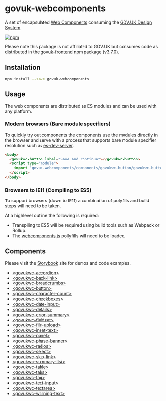 # govuk-webcomponents

A set of encapsulated [Web Components](https://developer.mozilla.org/en-US/docs/Web/Web_Components) consuming the [GOV.UK Design System](https://design-system.service.gov.uk/components/).

[![npm](https://img.shields.io/npm/v/govuk-webcomponents.svg)](https://www.npmjs.com/package/govuk-webcomponents)

Please note this package is not affiliated to GOV.UK but consumes code as distributed in the [govuk-frontend](https://www.npmjs.com/package/govuk-frontend) npm package (v3.7.0).

## Installation

```bash
npm install --save govuk-webcomponents
```

## Usage

The web components are distributed as ES modules and can be used with any platform.

### Modern browsers (Bare module specifiers)

To quickly try out components the components use the modules directly in the browser and serve with a process that supports bare module specifier resolution such as [es-dev-server](https://www.npmjs.com/package/es-dev-server).

```html
<body>
  <govukwc-button label="Save and continue"></govukwc-button>
  <script type="module">
    import 'govuk-webcomponents/components/govukwc-button/govukwc-button.component';
  </script>
</body>
```

### Browsers to IE11 (Compiling to ES5)

To support browsers (down to IE11) a combination of polyfills and build steps will need to be taken.

At a highlevel outline the following is required:

- Transpiling to ES5 will be required using build tools such as Webpack or Rollup.
- The [webcomponents.js](https://www.npmjs.com/package/@webcomponents/webcomponentsjs) pollyfills will need to be loaded.

## Components

Please visit the [Storybook](https://tgreyuk.github.io/govuk-webcomponents/storybook) site for demos and code examples.

- [\<govukwc-accordion>](https://github.com/tgreyuk/govuk-webcomponents/blob/master/components/govukwc-accordion/README.md)
- [\<govukwc-back-link>](https://github.com/tgreyuk/govuk-webcomponents/blob/master/components/govukwc-back-link/README.md)
- [\<govukwc-breadcrumbs>](https://github.com/tgreyuk/govuk-webcomponents/blob/master/components/govukwc-breadcrumbs/README.md)
- [\<govukwc-button>](https://github.com/tgreyuk/govuk-webcomponents/blob/master/components/govukwc-button/README.md)
- [\<govukwc-character-count>](https://github.com/tgreyuk/govuk-webcomponents/blob/master/components/govukwc-character-count/README.md)
- [\<govukwc-checkboxes>](https://github.com/tgreyuk/govuk-webcomponents/blob/master/components/govukwc-checkboxes/README.md)
- [\<govukwc-date-input>](https://github.com/tgreyuk/govuk-webcomponents/blob/master/components/govukwc-date-input/README.md)
- [\<govukwc-details>](https://github.com/tgreyuk/govuk-webcomponents/blob/master/components/govukwc-details/README.md)
- [\<govukwc-error-summary>](https://github.com/tgreyuk/govuk-webcomponents/blob/master/components/govukwc-error-summary/README.md)
- [\<govukwc-fieldset>](https://github.com/tgreyuk/govuk-webcomponents/blob/master/components/govukwc-fieldset/README.md)
- [\<govukwc-file-upload>](https://github.com/tgreyuk/govuk-webcomponents/blob/master/components/govukwc-file-upload/README.md)
- [\<govukwc-inset-text>](https://github.com/tgreyuk/govuk-webcomponents/blob/master/components/govukwc-inset-text/README.md)
- [\<govukwc-panel>](https://github.com/tgreyuk/govuk-webcomponents/blob/master/components/govukwc-panel/README.md)
- [\<govukwc-phase-banner>](https://github.com/tgreyuk/govuk-webcomponents/blob/master/components/govukwc-phase-banner/README.md)
- [\<govukwc-radios>](https://github.com/tgreyuk/govuk-webcomponents/blob/master/components/govukwc-radios/README.md)
- [\<govukwc-select>](https://github.com/tgreyuk/govuk-webcomponents/blob/master/components/govukwc-select/README.md)
- [\<govukwc-skip-link>](https://github.com/tgreyuk/govuk-webcomponents/blob/master/components/govukwc-skip-link/README.md)
- [\<govukwc-summary-list>](https://github.com/tgreyuk/govuk-webcomponents/blob/master/components/govukwc-summary-list/README.md)
- [\<govukwc-table>](https://github.com/tgreyuk/govuk-webcomponents/blob/master/components/govukwc-table/README.md)
- [\<govukwc-tabs>](https://github.com/tgreyuk/govuk-webcomponents/blob/master/components/govukwc-tabs/README.md)
- [\<govukwc-tag>](https://github.com/tgreyuk/govuk-webcomponents/blob/master/components/govukwc-tag/README.md)
- [\<govukwc-text-input>](https://github.com/tgreyuk/govuk-webcomponents/blob/master/components/govukwc-text-input/README.md)
- [\<govukwc-textarea>](https://github.com/tgreyuk/govuk-webcomponents/blob/master/components/govukwc-textarea/README.md)
- [\<govukwc-warning-text>](https://github.com/tgreyuk/govuk-webcomponents/blob/master/components/govukwc-warning-text/README.md)
  